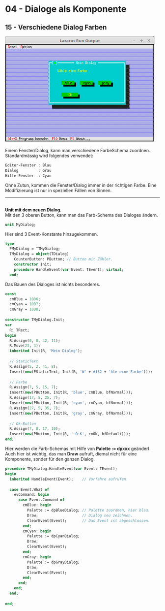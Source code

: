 # 04 - Dialoge als Komponente
## 15 - Verschiedene Dialog Farben

<img src="image.png" alt="Selfhtml"><br><br>
Einem Fenster/Dialog, kann man verschiedene FarbeSchema zuordnen.
Standardmässig wird folgendes verwendet:

```pascal
Editor-Fenster : Blau
Dialog         : Grau
Hilfe-Fenster  : Cyan
```


Ohne Zutun, kommen die Fenster/Dialog immer in der richtigen Farbe.
Eine Modifizierung ist nur in speziellen Fällen von Sinnen.
<hr><br>
<b>Unit mit dem neuen Dialog.</b>
<br>
Mit den 3 oberen Button, kann man das Farb-Schema des Dialoges ändern.

```pascal
unit MyDialog;

```

Hier sind 3 Event-Konstante hinzugekommen.

```pascal
type
  PMyDialog = ^TMyDialog;
  TMyDialog = object(TDialog)
    CounterButton: PButton; // Button mit Zähler.
    constructor Init;
    procedure HandleEvent(var Event: TEvent); virtual;
  end;

```

Das Bauen des Dialoges ist nichts besonderes.

```pascal
const
  cmBlue = 1006;
  cmCyan = 1007;
  cmGray = 1008;

constructor TMyDialog.Init;
var
  R: TRect;
begin
  R.Assign(0, 0, 42, 11);
  R.Move(23, 3);
  inherited Init(R, 'Mein Dialog');

  // StaticText
  R.Assign(5, 2, 41, 8);
  Insert(new(PStaticText, Init(R, 'W' + #132 + 'hle eine Farbe')));

  // Farbe
  R.Assign(7, 5, 15, 7);
  Insert(new(PButton, Init(R, 'blue', cmBlue, bfNormal)));
  R.Assign(17, 5, 25, 7);
  Insert(new(PButton, Init(R, 'cyan', cmCyan, bfNormal)));
  R.Assign(27, 5, 35, 7);
  Insert(new(PButton, Init(R, 'gray', cmGray, bfNormal)));

  // Ok-Button
  R.Assign(7, 8, 17, 10);
  Insert(new(PButton, Init(R, '~O~K', cmOK, bfDefault)));
end;

```

Hier werden die Farb-Schemas mit Hilfe von <b>Palette := dpxxx</b> geändert.
Auch hier ist wichtig, das man <b>Draw</b> aufruft, diemal nicht für eine Komponente, sonder für den ganzen Dialog.

```pascal
procedure TMyDialog.HandleEvent(var Event: TEvent);
begin
  inherited HandleEvent(Event);    // Vorfahre aufrufen.

  case Event.What of
    evCommand: begin
      case Event.Command of
        cmBlue: begin
          Palette := dpBlueDialog; // Palette zuordnen, hier blau.
          Draw;                    // Dialog neu zeichnen.
          ClearEvent(Event);       // Das Event ist abgeschlossen.
        end;
        cmCyan: begin
          Palette := dpCyanDialog;
          Draw;
          ClearEvent(Event);
        end;
        cmGray: begin
          Palette := dpGrayDialog;
          Draw;
          ClearEvent(Event);
        end;
      end;
    end;
  end;

end;

```


